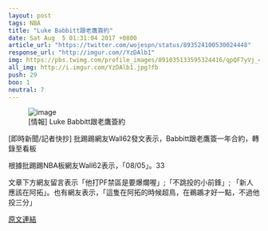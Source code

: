 ```yaml
---
layout: post
tags: NBA
title: "Luke Babbitt跟老鷹簽約"
date: Sat Aug  5 01:31:04 2017 +0800
article_url: "https://twitter.com/wojespn/status/893524100530024448"
response_url: "http://imgur.com//YzDAlb1"
img: https://pbs.twimg.com/profile_images/891035133595324416/qpQF7yVj_400x400.jpg
all_img: http://i.imgur.com/YzDAlb1.jpg?fb
push: 29
boo: 1
neutral: 7
---
```


<figure>
<img src="https://pbs.twimg.com/profile_images/891035133595324416/qpQF7yVj_400x400.jpg" alt="image">
<figcaption>
[情報] Luke Babbitt跟老鷹簽約
</figcaption>
</figure>



[即時新聞/記者快抄] 批踢踢網友Wall62發文表示，Babbitt跟老鷹簽一年合約，轉錄至看板

根據批踢踢NBA板網友Wall62表示，「08/05」。33

文章下方網友留言表示「他打PF禁區是要爆爛喔」;「不跳投的小前鋒」; 「新人應該在阿拓」。也有網友表示，「這隻在阿拓的時候超鳥，在鵜鶘才好一點，不過他投三分」

<a href = "https://www.ptt.cc/bbs/NBA/M.1501867869.A.849.html">原文連結</a>

